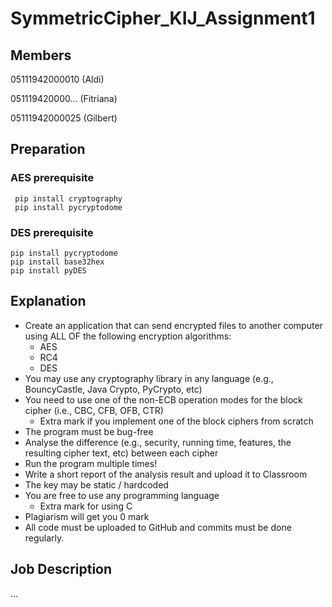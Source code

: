 # SymmetricCipher_KIJ_Assignment1


## Members

05111942000010 (Aldi)

051119420000... (Fitriana)

05111942000025 (Gilbert)

## Preparation

### AES prerequisite
```
 pip install cryptography
 pip install pycryptodome
```

### DES prerequisite
```
pip install pycryptodome
pip install base32hex  
pip install pyDES
```

## Explanation

* Create an application that can send encrypted files to another computer using ALL OF the following encryption algorithms:
  * AES
  * RC4
  * DES
* You may use any cryptography library in any language (e.g., BouncyCastle, Java Crypto, PyCrypto, etc)
* You need to use one of the non-ECB operation modes for the block cipher (i.e., CBC, CFB, OFB, CTR)
  * Extra mark if you implement one of the block ciphers from scratch
* The program must be bug-free
* Analyse the difference (e.g., security, running time, features, the resulting cipher text, etc) between each cipher
* Run the program multiple times!
* Write a short report of the analysis result and upload it to Classroom
* The key may be static / hardcoded
* You are free to use any programming language
  * Extra mark for using C
* Plagiarism will get you 0 mark
* All code must be uploaded to GitHub and commits must be done regularly.

## Job Description

...
